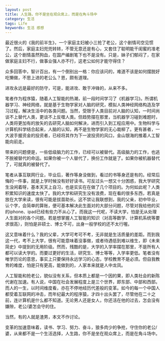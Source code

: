 ```yaml
---
layout: post
title: 人生路，你不是坐在观众席上，而是在角斗场中
category: 生活
tags: Life
keywords: 生活 感想
---
```


最近很火的《我的前半生》，一个家庭主妇被小三抢了老公，这个剧情司空见惯了。然后，家庭主妇兜兜转转，不管无意还是有心，又套住了聪明能干闺蜜的准老公，这个剧情虽然狗血，在国产编剧笔下也不是没有。只是，妹子们郁闷了，在家做家庭主妇不行，做事业强人亦不行，这老公如何才能守得住？

众多回答中，智计百出，有一个倒别出一格：你应该问的，难道不该是如何摆脱好吃懒做，不思上进的老公么？恩，颇有道理。

进攻永远是最好的防守，可是，能进攻、敢于冲锋的，从来不多。

笔者作为程序猿，随着人工智能的热潮，前一段时间学习了《机器学习》。所谓机器学习、神经网络，就是基于生物学家对人脑的研究，模拟人类神经网络构造及学习过程，解决生活中的各类问题。当然，受限于人类目前对人脑的认知，一时间尚谈不上替代人类，更谈不上反噬人类。但趋势摆在那里，当机器学习碰到难题时，人类将更加有的放矢的去研究人脑如何解决，进而引入到工程应用中。生物科学与计算机科学结合起来，人脑的认知，再不是生物学家的无心栽柳了。更有甚者，一大波手握资金的投资者，已经将其作为下一波投资的风口，金山银海的推着人工智能向前走。

带来的问题便是，一些低级脑力的工作，已经可以被替代。高级脑力的工作，也逃不脱被替代的命运。如果你被一个人替代了，换份工作就是了。如果你被机器替代了，可就真的被替代了。

笔者从事互联网行业，毕业后，著作等身没做到，看过的书等身还是有的。经常后悔的一件事，就是上学时候没有好好读书。可反过头一想又十分困惑，我大学研究生没闲着呀，基本天天上自习，也是实实在在做了几个项目的。为何如此呢？人类积累知识的速度太快了。我的大学和研究生没有浪费，现在看的很多东西，若真是放在大学来读，很有可能是拔苗助长。这不禁让我联想到，我的父亲，初中毕业，认个字，会简单的算账，便可基本解决此生面对的大部分问题，尽管对我给他的买的iphone、ipad已经有些力不从心了。而我这一代呢，不读大学，怕是无从处理人生面对的各个问题。若是想掌握人工智能的知识（对高等数学、计算机系统等要求很高），则怕是非硕士、博士不可，出身一般学校的还不太行喔。

这又意味着什么？我的父辈，大学可考可不考，无非就是生活质量的差距。而到我这一代，考不上大学，很有可能意味着没事做，或者待遇低到难以维生，即《未来简史》中提到的无用阶级。然而，残酷的是，大学的入学率摆在那里，不是所有人都可以读大学的。而要过更好的生活，研究生、博士等等，入学率更低。笔者没有唯学历论的意思，事实上只要保持永远学习的心态，学校教育不是必须。但自我教育的难度，怕是只有更高，能做到的，人家本来就是人中龙凤。

人工智能和抢老公，貌似没有关系，但本质上都是一个因的果，即人类社会的新陈代谢在加速。有人说，中国在社会发展程度上是三个世界，即东部、中部和西部。而人的一生，以时间维度看，亦在不停地经历代差般的变革。如今的每一个中国人都受着互联网的冲击，而年纪最大的程序猿，才四十出头罢了，尽管他在二十之前，连计算机是什么都不知道。无论男人还是女人，你还活在他的过去，怎会没有嫌隙，老公/婆怎会守的住。

当然，有的人就是渣男，本文不作讨论。

变革的加速意味着，读书、学习、努力、奋斗，狼多肉少的争抢，守住你的老公/婆，从来都不是一个生活选择，人生路，你不是坐在观众席上，而是在角斗场中。
